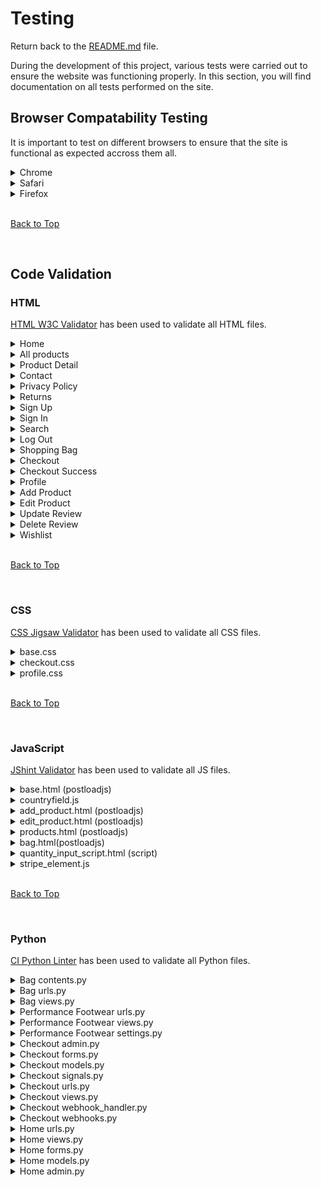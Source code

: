 # Testing

Return back to the [README.md](README.md) file.

During the development of this project, various tests were carried out to ensure the website was functioning properly. In this section, you will find documentation on all tests performed on the site.

## Browser Compatability Testing

It is important to test on different browsers to ensure that the site is functional as expected accross them all.

<details>
<summary>Chrome</summary>

![Chrome](documentation/validation/Chrome-browser.png)
</details>

<details>
<summary>Safari</summary>

![Safari](documentation/validation/safari-browser.png)

</details>

<details>
<summary>Firefox</summary>

![Firefox](documentation/validation/firefox-browser.png)

</details>

<br>

[Back to Top](#table-of-contents)

<br>

## Code Validation

### HTML

[HTML W3C Validator](https://validator.w3.org) has been used to validate all HTML files.

<details>
<summary>Home</summary>

![home](documentation/validation/html-home-val.png)

</details>

<details>
<summary>All products</summary>

![all products](documentation/validation/html-all-products-val.png)

</details>

<details>
<summary>Product Detail</summary>

![product detail](documentation/validation/html-prod-detail-val.png)

</details>

<details>
<summary>Contact</summary>

![contact](documentation/validation/html-contact.png)

</details>

<details>
<summary>Privacy Policy</summary>

![privacy policy](documentation/validation/html-privacy-pol.png)

</details>

<details>
<summary>Returns</summary>

![returns](documentation/validation/html-returns.png)

</details>

<details>
<summary>Sign Up</summary>

![sign up](documentation/validation/html-signup.png)

</details>

<details>
<summary>Sign In</summary>

![sign in](documentation/validation/html-signin.png)

</details>

<details>
<summary>Search</summary>

![search](documentation/validation/html-sesarch.png)

</details>

<details>
<summary>Log Out</summary>

![log out](documentation/validation/html-logout.png)

</details>

<details>
<summary>Shopping Bag</summary>

![bag](documentation/validation/html-shopping-bag.png)

</details>

<details>
<summary>Checkout</summary>

![checkout](documentation/validation/html-checkout.png)

</details>

<details>
<summary>Checkout Success</summary>

![checkout success](documentation/validation/html-checkout-success.png)

</details>

<details>
<summary>Profile</summary>

![profile](documentation/validation/html-profile.png)

</details>

<details>
<summary>Add Product</summary>

![add product](documentation/validation/html-add-product.png)

</details>

<details>
<summary>Edit Product</summary>

![edit product](documentation/validation/html-edit-product.png)

</details>

<details>
<summary>Update Review</summary>

![update review](documentation/validation/html-update-review.png)

</details>

<details>
<summary>Delete Review</summary>

![delete review](documentation/validation/html-delete-review.png)

</details>

<details>
<summary>Wishlist</summary>

![wishllist](documentation/validation/html-wishlist.png)

</details>

<br>

[Back to Top](#table-of-contents)

<br>

### CSS

[CSS Jigsaw Validator](https://jigsaw.w3.org/css-validator) has been used to validate all CSS files.

<details>
<summary>base.css</summary>

![base.css](documentation/validation/css-base.png)

</details>

<details>
<summary>checkout.css</summary>

![checkout.css](documentation/validation/css-checkout.png)

</details>

<details>
<summary>profile.css</summary>

![profile.css](documentation/validation/css-profile.png)

</details>

<br>

[Back to Top](#table-of-contents)

<br>

### JavaScript

[JShint Validator](https://jshint.com) has been used to validate all JS files.

<details>
<summary>base.html (postloadjs)</summary>

![base postloadjs](documentation/validation/jshint-base-postload.png)

</details>

<details>
<summary>countryfield.js</summary>

![countryfield](documentation/validation/js-countryfield.png)

</details>

<details>
<summary>add_product.html (postloadjs)</summary>

![add product](documentation/validation/js-add-product.png)

</details>

<details>
<summary>edit_product.html (postloadjs)</summary>

![edit product](documentation/validation/js-edit-product.png)

</details>

<details>
<summary>products.html (postloadjs)</summary>

![products](documentation/validation/js-products-htmlpage.png)

</details>

<details>
<summary>bag.html(postloadjs)</summary>

![bag](documentation/validation/js-bag-html.png)

</details>

<details>
<summary>quantity_input_script.html (script)</summary>

![profile.css](documentation/validation/js-qty-input.png)

</details>

<details>
<summary>stripe_element.js</summary>

![profile.css](documentation/validation/js-stripe-element.png)

</details>

<br>

[Back to Top](#table-of-contents)

<br>

### Python 

[CI Python Linter](https://pep8ci.herokuapp.com) has been used to validate all Python files.

<details>
<summary>Bag contents.py</summary>

![bag contents.py](documentation/validation/python-bag-context.png)

</details>

<details>
<summary>Bag urls.py</summary>

![bag urls](documentation/validation/python-bag-urls.png)

</details>

<details>
<summary>Bag views.py</summary>

![bag views.py](documentation/validation/python-bag-views.png)

</details>

<details>
<summary>Performance Footwear urls.py</summary>

![urls.py](documentation/validation/python-base-urls.png)

</details>

<details>
<summary>Performance Footwear views.py</summary>

![profile.css](documentation/validation/python-base-views.png)

</details>

<details>
<summary>Performance Footwear settings.py</summary>

![settings.py](documentation/validation/python-base-settings.png)

</details>

<details>
<summary>Checkout admin.py</summary>

![checkout admin](documentation/validation/python-checkout-admin.png)

</details>

<details>
<summary>Checkout forms.py</summary>

![checkout admin](documentation/validation/python-checkout-admin.png)

</details>

<details>
<summary>Checkout models.py</summary>

![checkout models](documentation/validation/python-checkout-models.png)

</details>

<details>
<summary>Checkout signals.py</summary>

![checkout signals](documentation/validation/python-checkout-signal.png)

</details>

<details>
<summary>Checkout urls.py</summary>

![checkout urls](documentation/validation/python-checkout-urls.png)

</details>

<details>
<summary>Checkout views.py</summary>

![checkout views](documentation/validation/python-checkout-views.png)

</details>

<details>
<summary>Checkout webhook_handler.py</summary>

![webhook handler](documentation/validation/python-cjeckout-web-handler.png)

</details>

<details>
<summary>Checkout webhooks.py</summary>

![webhooks](documentation/validation/python-checkout-webhook.png)

</details>

<details>
<summary>Home urls.py</summary>

![home urls](documentation/validation/python-home-urls.png)

</details>

<details>
<summary>Home views.py</summary>

![home views.py](documentation/validation/python-home-views.png)

</details>

<details>
<summary>Home forms.py</summary>

![home forms](documentation/validation/python-home-forms.png)

</details>

<details>
<summary>Home models.py</summary>

![home models](documentation/validation/python-home-models.png)

</details>

<details>
<summary>Home admin.py</summary>

![home admin](documentation/validation/python-home-admin.png)

</details>